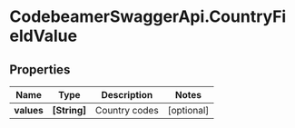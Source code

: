 # CodebeamerSwaggerApi.CountryFieldValue

## Properties
Name | Type | Description | Notes
------------ | ------------- | ------------- | -------------
**values** | **[String]** | Country codes | [optional] 
